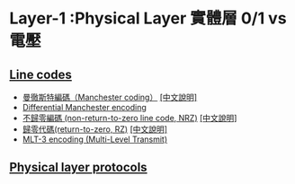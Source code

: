 #





# Layer-1 :Physical Layer 實體層  0/1 vs  電壓

## [Line codes](https://en.wikipedia.org/wiki/Category:Line_codes)
- [曼徹斯特編碼（Manchester coding）](https://en.wikipedia.org/wiki/Manchester_code) [[中文說明]](https://zh.wikipedia.org/wiki/%E6%9B%BC%E5%BD%BB%E6%96%AF%E7%89%B9%E7%BC%96%E7%A0%81)
- [Differential Manchester encoding](https://en.wikipedia.org/wiki/Differential_Manchester_encoding)
- [不歸零編碼 (non-return-to-zero line code, NRZ)](https://en.wikipedia.org/wiki/Non-return-to-zero) [[中文說明]](https://zh.wikipedia.org/wiki/%E4%B8%8D%E6%AD%B8%E9%9B%B6_(%E4%BF%A1%E8%99%9F))
- [歸零代碼(return-to-zero, RZ)](https://en.wikipedia.org/wiki/Return-to-zero) [[中文說明]](https://zh.wikipedia.org/wiki/%E6%AD%B8%E9%9B%B6%E4%BB%A3%E7%A2%BC)
- [MLT-3 encoding (Multi-Level Transmit) ](https://en.wikipedia.org/wiki/MLT-3_encoding)

## [Physical layer protocols](https://en.wikipedia.org/wiki/Category:Physical_layer_protocols)
